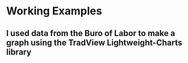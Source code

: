 # Working Examples
## I used data from the Buro of Labor to make a graph using the TradView Lightweight-Charts library
